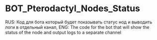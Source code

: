 # BOT_Pterodactyl_Nodes_Status
RUS: Код для бота который будет показывать статус нод и выводить логи в отдельный канал, ENG: The code for the bot that will show the status of the node and output logs to a separate channel
